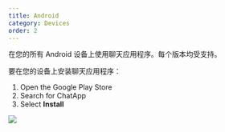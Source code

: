 ```yaml
---
title: Android
category: Devices
order: 2
---
```


在您的所有 Android 设备上使用聊天应用程序。每个版本均受支持。

要在您的设备上安装聊天应用程序：

1. Open the Google Play Store
2. Search for ChatApp
3. Select **Install**

![](//placehold.it/800x600)
